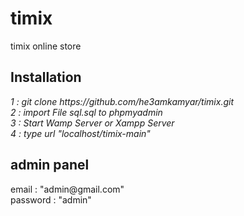 # timix
<p>timix online store</p>

<h2>Installation</h2>
<i>1 : git clone https://github.com/he3amkamyar/timix.git</i>
<br />
<i>2 : import File sql.sql to phpmyadmin</i>
<br />
<i>3 : Start Wamp Server or Xampp Server</i>
<br />
<i>4 : type url "localhost/timix-main"</i>
<br />
<h2>admin panel</h2>
email : "admin@gmail.com"
<br />
password : "admin"
